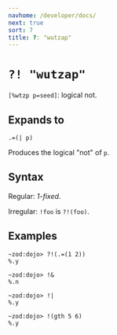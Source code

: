 ```yaml
---
navhome: /developer/docs/
next: true
sort: 7
title: ?: "wutzap"
---
```


# `?! "wutzap"`

`[%wtzp p=seed]`: logical not.

## Expands to 

```
.=(| p)
```

Produces the logical "not" of `p`.

## Syntax

Regular: *1-fixed*.

Irregular: `!foo` is `?!(foo)`.

## Examples

```
~zod:dojo> ?!(.=(1 2))
%.y

~zod:dojo> !&
%.n

~zod:dojo> !|
%.y

~zod:dojo> !(gth 5 6)
%.y
```
